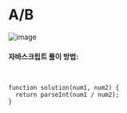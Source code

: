 # A/B
![image](https://user-images.githubusercontent.com/104772259/229408055-9ac74196-3364-4d1a-9c5f-56153cdaca77.png)
#### 자바스크립트 풀이 방법:
````

 
function solution(num1, num2) {
  return parseInt(num1 / num2);
}
````
